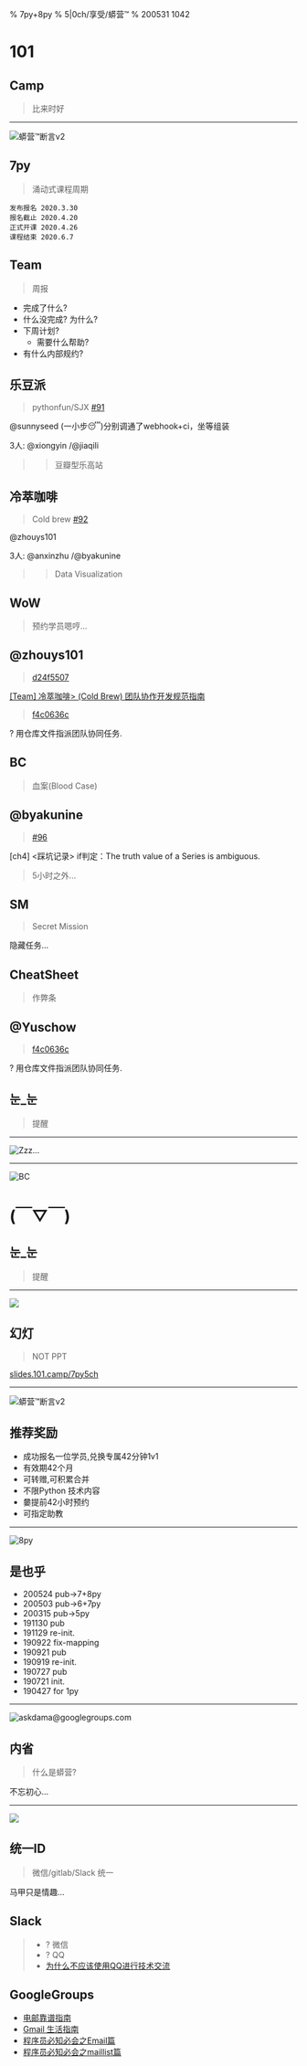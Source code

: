 % 7py+8py
% 5|0ch/享受/蟒营™
% 200531 1042

# 101


## Camp
> 比来时好



------


![蟒营™断言v2](http://ydlj.zoomquiet.top/ipic/2020-04-12-2019-09-08-theory101camp_v2.jpg)

## 7py
> 涌动式课程周期


    发布报名 2020.3.30
    报名截止 2020.4.20
    正式开课 2020.4.26
    课程结束 2020.6.7

## Team
> 周报

- 完成了什么?
- 什么没完成? 为什么?
- 下周计划?
    - 需要什么帮助?
- 有什么内部规约?

## 乐豆派
> pythonfun/SJX [#91](https://gitlab.com/101camp/7py/tasks/-/issues/91)

@sunnyseed (一小步😴)分别调通了webhook+ci，坐等组装

3人:
@xiongyin
/@jiaqili

>> 豆瓣型乐高站

## 冷萃咖啡
> Cold brew [#92](https://gitlab.com/101camp/7py/tasks/-/issues/92)

@zhouys101

3人:
@anxinzhu
/@byakunine

>> Data Visualization

## WoW
> 预约学员嗯哼...

## @zhouys101
> [d24f5507](https://gitlab.com/101camp/7py/tasks/-/commit/d24f550701c4a863bb2c46adf56bc497216e2612#note_347369909) 

[\[Team\] 冷萃咖啡> (Cold Brew) 团队协作开发规范指南](https://gitlab.com/101camp/7py/tasks/-/issues/95)

> [f4c0636c](https://gitlab.com/101camp/7py/tasks/-/commit/f4c0636c74f77789a455fbe50eff0e7332924009)

? 用仓库文件指派团队协同任务.

## BC
> 血案(Blood Case)

## @byakunine
> [#96](https://gitlab.com/101camp/7py/tasks/-/issues/96)

\[ch4\] <踩坑记录> if判定：The truth value of a Series is ambiguous.

> 5小时之外...

## SM
> Secret Mission

隐藏任务...

## CheatSheet
> 作弊条

## @Yuschow
> [f4c0636c](https://gitlab.com/101camp/7py/tasks/-/commit/f4c0636c74f77789a455fbe50eff0e7332924009)

? 用仓库文件指派团队协同任务.

## 눈_눈
> 提醒

------

![Zzz...](http://openmindclub.zoomquiet.top/res/KEEP/kcn_sleep.png?imageView2/2/w/510)

-------

![BC](img/autism_临场性自闭.png)

# (￣▽￣)


## 눈_눈
> 提醒


-------

![](http://ydlj.zoomquiet.top/ipic/2020-04-26-7py-slowslowing.jpeg?imageView2/2/h/510)

## 幻灯
> NOT PPT

[slides.101.camp/7py5ch](http://slides.101.camp/7py5ch.html)

------


![蟒营™断言v2](http://ydlj.zoomquiet.top/ipic/2020-04-12-2019-09-08-theory101camp_v2.jpg)

## 推荐奖励
+ 成功报名一位学员,兑换专属42分钟1v1
+ 有效期42个月
+ 可转赠,可积累合并
+ 不限Python 技术内容
+ 嘦提前42小时预约
+ 可指定助教



------

![8py](http://ydlj.zoomquiet.top/ipic/2020-04-21-camp8py-barnner-zip.jpg)

## 是也乎

- 200524 pub->7+8py
- 200503 pub->6+7py
- 200315 pub->5py
- 191130 pub
- 191129 re-init.
- 190922 fix-mapping
- 190921 pub
- 190919 re-init.
- 190727 pub
- 190721 init.
- 190427 for 1py


-------

![askdama@googlegroups.com](http://openmindclub.zoomquiet.top/res/KEEP/kcn_ask-dama.jpg?imageView2/2/h/420)

## 内省
> 什么是蟒营?

不忘初心...



-------

![](img/info_the-learning-pyramid.png)

## 统一ID
> 微信/gitlab/Slack 统一

马甲只是情趣...

## Slack
> - ? 微信
> - ? QQ
> - [为什么不应该使用QQ进行技术交流](http://blog.zhgdg.org/2013-06/anti-qq-as-tech-communication/)

## GoogleGroups

- [电邮靠谱指南](http://blog.zhgdg.org/2014-02/email-kaopulity-guider/)
- [Gmail 生活指南](http://blog.zhgdg.org/2014-02/livin-gmail-guider/)
- [程序员必知必会之Email篇](http://blog.csdn.net/lanphaday/article/details/850059)
- [程序员必知必会之maillist篇](http://blog.csdn.net/lanphaday/article/details/1669326)

